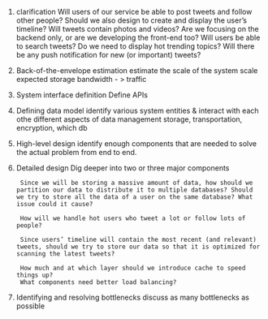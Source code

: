 1.  clarification
    Will users of our service be able to post tweets and follow other people?
    Should we also design to create and display the user’s timeline?
    Will tweets contain photos and videos?
    Are we focusing on the backend only, or are we developing the front-end too?
    Will users be able to search tweets?
    Do we need to display hot trending topics?
    Will there be any push notification for new (or important) tweets?

2.  Back-of-the-envelope estimation
    estimate the scale of the system
    scale expected
    storage
    bandwidth - > traffic

3.  System interface definition
    Define APIs

4.  Defining data model
    identify various system entities & interact with each othe
    different aspects of data management
    storage, transportation, encryption,
    which db

5.  High-level design
    identify enough components that are needed to solve the actual problem from end to end.

6.  Detailed design
    Dig deeper into two or three major components

         Since we will be storing a massive amount of data, how should we partition our data to distribute it to multiple databases? Should we try to store all the data of a user on the same database? What issue could it cause?

         How will we handle hot users who tweet a lot or follow lots of people?

         Since users’ timeline will contain the most recent (and relevant) tweets, should we try to store our data so that it is optimized for scanning the latest tweets?

         How much and at which layer should we introduce cache to speed things up?
         What components need better load balancing?

7.  Identifying and resolving bottlenecks
    discuss as many bottlenecks as possible

